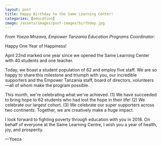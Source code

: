 ```yaml
---
layout: post
title: Happy Birthday to the Same Learning Center!
categories: [education]
image: /assets/images/post-images/birthday.jpg
---
```


*From Yoeza Mnzava, Empower Tanzania Education Programs Coordinator:*

Happy One Year of Happiness!

April 22nd marked one year since we opened the Same Learning Center with 40 students and one teacher.<!--base32-dnqq4t8-base32-->

Today, we boast a student population of 62 and employ five staff. We are so happy to share this milestone and triumph with you, our incredible supporters and the Empower Tanzania staff, board of directors, volunteers—all of whom make the program possible.

This month, we're celebrating what we've achieved. (1) We have succeeded to bring hope to 62 students who had lost the hope in their life! (2) We celebrate our largest cohort. (3) We celebrate our super supporters across two continents. Together, we are creatively make a huge impact.

I look forward to fighting poverty through education with you in 2018. On behalf of everyone at the Same Learning Centre, I wish you a year of health, joy, and prosperity.

—Yoeza